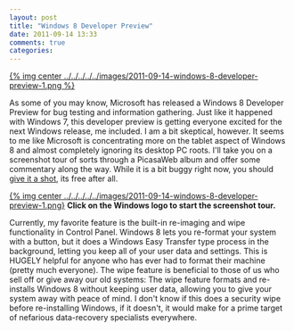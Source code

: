 ```yaml
---
layout: post
title: "Windows 8 Developer Preview"
date: 2011-09-14 13:33
comments: true
categories: 
---
```


[{% img center ../../../../../images/2011-09-14-windows-8-developer-preview-1.png %}](../../../../../images/2011-09-14-windows-8-developer-preview-1-full.png)

As some of you may know, Microsoft has released a Windows 8 Developer Preview for bug testing and information gathering. Just like it happened with Windows 7, this developer preview is getting everyone excited for the next Windows release, me included. I am a bit skeptical, however. It seems to me like Microsoft is concentrating more on the tablet aspect of Windows 8 and almost completely ignoring its desktop PC roots. I'll take you on a screenshot tour of sorts through a PicasaWeb album and offer some commentary along the way. While it is a bit buggy right now, you should [give it a shot](http://dev.windows.com/), its free after all.

[{% img center ../../../../../images/2011-09-14-windows-8-developer-preview-1.png}](https://picasaweb.google.com/samurailink3/Windows8DeveloperPreview?authuser=0&feat=directlink)
**Click on the Windows logo to start the screenshot tour.**

Currently, my favorite feature is the built-in re-imaging and wipe functionality in Control Panel. Windows 8 lets you re-format your system with a button, but it does a Windows Easy Transfer type process in the background, letting you keep all of your user data and settings. This is HUGELY helpful for anyone who has ever had to format their machine (pretty much everyone). The wipe feature is beneficial to those of us who sell off or give away our old systems: The wipe feature formats and re-installs Windows 8 without keeping user data, allowing you to give your system away with peace of mind. I don't know if this does a security wipe before re-installing Windows, if it doesn't, it would make for a prime target of nefarious data-recovery specialists everywhere.